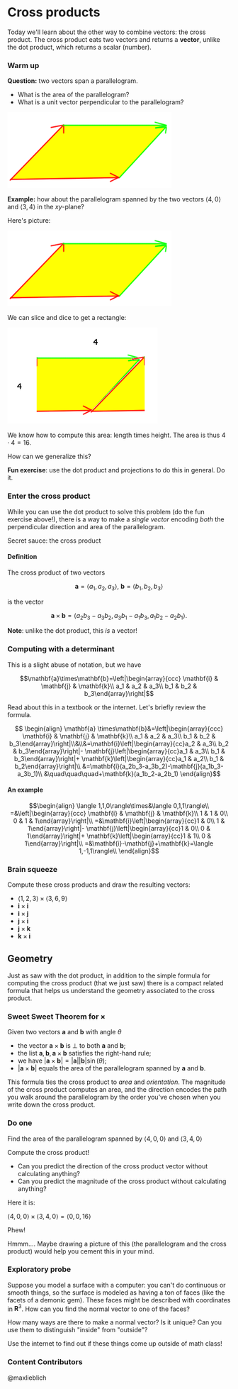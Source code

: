 Cross products
==============

Today we'll learn about the other way to combine vectors: the cross product. The cross product eats two vectors and returns a **vector**, unlike the dot product, which returns a scalar (number).

### Warm up

**Question:** two vectors span a parallelogram.

-   What is the area of the parallelogram?
-   What is a unit vector perpendicular to the parallelogram?

![](media/lecture4_pic1.png)


**Example:** how about the parallelogram spanned by the two vectors
$\langle 4,0\rangle$ and $\langle 3,4\rangle$ in the
$xy$-plane?

Here's picture:

![](media/lecture4_pic1.png)

We can slice and dice to get a rectangle:

![](media/lecture4_pic2.png)


We know how to compute this area: length times height. The area is thus $4\cdot 4=16$.

How can we generalize this?

**Fun exercise**: use the dot product and projections to do this in general. Do it.

### Enter the cross product

While you can use the dot product to solve this problem (do the fun exercise above!), there is a way to make a *single vector* encoding *both*
the perpendicular direction and area of the parallelogram.

Secret sauce: the cross product

#### Definition

The cross product of two vectors

$$\mathbf{a}=\langle a_1,a_2,a_3\rangle\textrm{, }\mathbf{b}=\langle b_1,b_2,b_3\rangle$$

is the vector

$$ \mathbf{a}\times\mathbf{b}= \langle a_2b_3-a_3b_2,
a_3b_1-a_1b_3, a_1b_2-a_2b_1\rangle. $$

**Note**: unlike the dot product, this *is* a vector!

### Computing with a determinant

This is a slight abuse of notation, but we have

$$\mathbf{a}\times\mathbf{b}=\left|\begin{array}{ccc} \mathbf{i} &
\mathbf{j} & \mathbf{k}\\ a_1 & a_2 & a_3\\ b_1 & b_2 &
b_3\end{array}\right|$$

Read about this in a textbook or the internet. Let's briefly review the formula.

$$ \begin{align} \mathbf{a} \times\mathbf{b}&=\left|\begin{array}{ccc} \mathbf{i} & \mathbf{j} & \mathbf{k}\\
a_1 & a_2 & a_3\\ b_1 & b_2 &
b_3\end{array}\right|\\&\\&=\mathbf{i}\left|\begin{array}{cc}a_2 & a_3\\ b_2 &
b_3\end{array}\right|- \mathbf{j}\left|\begin{array}{cc}a_1 &
a_3\\ b_1 & b_3\end{array}\right|+ \mathbf{k}\left|\begin{array}{cc}a_1 & a_2\\ b_1 &
b_2\end{array}\right|\\ &=\mathbf{i}(a_2b_3-a_3b_2)-\mathbf{j}(a_1b_3-a_3b_1)\\ &\quad\quad\quad+\mathbf{k}(a_1b_2-a_2b_1) \end{align}$$

#### An example

$$\begin{align} \langle 1,1,0\rangle\times&\langle
0,1,1\rangle\\ =&\left|\begin{array}{ccc} \mathbf{i} & \mathbf{j} &
\mathbf{k}\\ 1 & 1 & 0\\ 0 & 1 & 1\end{array}\right|\\
=&\mathbf{i}\left|\begin{array}{cc}1 & 0\\ 1 &
1\end{array}\right|- \mathbf{j}\left|\begin{array}{cc}1 & 0\\ 0 &
1\end{array}\right|+ \mathbf{k}\left|\begin{array}{cc}1 & 1\\ 0 &
1\end{array}\right|\\ =&\mathbf{i}-\mathbf{j}+\mathbf{k}=\langle
1,-1,1\rangle\\ \end{align}$$

### Brain squeeze

Compute these cross products and draw the resulting vectors:

-   $\langle 1,2,3\rangle\times\langle 3,6,9\rangle$
-   $\mathbf{i}\times\mathbf{i}$
-   $\mathbf{i}\times\mathbf{j}$
-   $\mathbf{j}\times\mathbf{i}$
-   $\mathbf{j}\times \mathbf{k}$
-   $\mathbf{k}\times \mathbf{i}$

## Geometry

Just as saw with the dot product, in addition to the simple formula for computing the cross product (that we just saw) there is a compact related formula that helps us understand the geometry associated to the cross product.

### Sweet Sweet Theorem for $\times$

Given two vectors $\mathbf{a}$ and $\mathbf{b}$ with angle
$\theta$

-   the vector $\mathbf{a}\times\mathbf{b}$ is $\perp$ to both
    $\mathbf{a}$ and $\mathbf{b}$;
-   the list $\mathbf{a},\mathbf{b},\mathbf{a}\times\mathbf{b}$
    satisfies the right-hand rule;
-   we have $|\mathbf{a}\times\mathbf{b}|=|\mathbf{a}||\mathbf{b}|\sin(\theta)$;
-   $|\mathbf{a}\times\mathbf{b}|$ equals the area of the
    parallelogram spanned by $\mathbf{a}$ and $\mathbf{b}$.

This formula ties the cross product to *area* and *orientation*. The magnitude of the cross product computes an area, and the direction encodes the path you walk around the parallelogram by the order you've chosen when you write down the cross product.

### Do one

Find the area of the parallelogram spanned by $\langle 4,0,0\rangle$ and $\langle 3,4,0\rangle$

Compute the cross product!

-   Can you predict the direction of the cross product vector without
    calculating anything?
-   Can you predict the magnitude of the cross product without
    calculating anything?

Here it is:

$\langle 4,0,0\rangle\times\langle 3,4,0\rangle=\langle
0,0,16\rangle$

Phew!

Hmmm.... Maybe drawing a picture of this (the parallelogram and the
cross product) would help you cement this in your mind.

### Exploratory probe

Suppose you model a surface with a computer: you can't do continuous or
smooth things, so the surface is modeled as having a ton of faces (like
the facets of a demonic gem). These faces might be described with
coordinates in $\mathbf{R}^3$. How can you find the normal vector to
one of the faces?

How many ways are there to make a normal vector? Is it unique? Can you
use them to distinguish "inside" from "outside"?

Use the internet to find out if these things come up outside of math
class!

### Content Contributors
@maxlieblich
